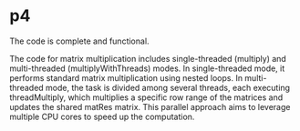 # p4
The code is complete and functional. 

The code for matrix multiplication includes single-threaded (multiply) and multi-threaded (multiplyWithThreads) modes. In single-threaded mode, it performs standard matrix multiplication using nested loops. In multi-threaded mode, the task is divided among several threads, each executing threadMultiply, which multiplies a specific row range of the matrices and updates the shared matRes matrix. This parallel approach aims to leverage multiple CPU cores to speed up the computation.
